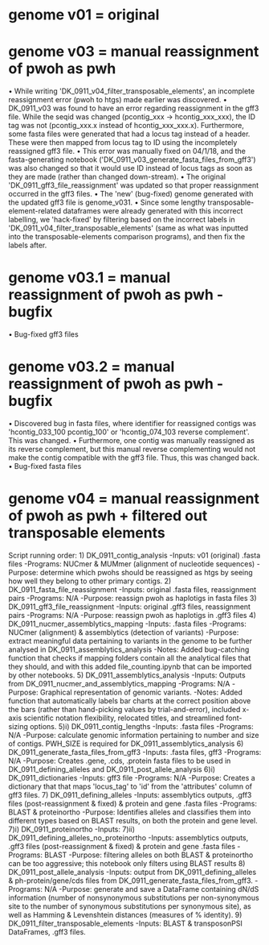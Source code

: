 # genome v01 = original
# genome v03 = manual reassignment of pwoh as pwh
• While writing 'DK_0911_v04_filter_transposable_elements', an incomplete reassignment error (pwoh to htgs) made earlier was discovered.
• DK_0911_v03 was found to have an error regarding reassignment in the gff3 file. While the seqid was changed (pcontig_xxx -> hcontig_xxx_xxx), the ID tag was not (pcontig_xxx.x instead of hcontig_xxx_xxx.x). Furthermore, some fasta files were generated that had a locus tag instead of a header. These were then mapped from locus tag to ID using the incompletely reassigned gff3 file.
• This error was manually fixed on 04/1/18, and the fasta-generating notebook ('DK_0911_v03_generate_fasta_files_from_gff3') was also changed so that it would use ID instead of locus tags as soon as they are made (rather than changed down-stream).
• The original 'DK_0911_gff3_file_reassignment' was updated so that proper reassignment occurred in the gff3 files.
• The 'new' (bug-fixed) genome generated with the updated gff3 file is genome_v031.
• Since some lengthy transposable-element-related dataframes were already generated with this incorrect labelling, we 'hack-fixed' by filtering based on the incorrect labels in 'DK_0911_v04_filter_transposable_elements' (same as what was inputted into the transposable-elements comparison programs), and then fix the labels after.
# genome v03.1 = manual reassignment of pwoh as pwh - bugfix
• Bug-fixed gff3 files
# genome v03.2 = manual reassignment of pwoh as pwh - bugfix
• Discovered bug in fasta files, where identifier for reassigned contigs was 'hcontig_033_100 pcontig_100' or 'hcontig_074_103 reverse complement'. This was changed.
• Furthermore, one contig was manually reassigned as its reverse complement, but this manual reverse complementing would not make the contig compatible with the gff3 file. Thus, this was changed back.
• Bug-fixed fasta files
# genome v04 = manual reassignment of pwoh as pwh + filtered out transposable elements

Script running order:
    1) DK_0911_contig_analysis
        -Inputs: v01 (original) .fasta files
        -Programs: NUCmer & MUMmer (alignment of nucleotide sequences)
        -Purpose: determine which pwohs should be reassigned as htgs by seeing how well they belong to other primary contigs.
    2) DK_0911_fasta_file_reassignment
        -Inputs: original .fasta files, reassignment pairs
        -Programs: N/A
        -Purpose: reassign pwoh as haplotigs in fasta files
    3) DK_0911_gff3_file_reassignment
        -Inputs: original .gff3 files, reassignment pairs
        -Programs: N/A
        -Purpose: reassign pwoh as haplotigs in .gff3 files
    4) DK_0911_nucmer_assemblytics_mapping
        -Inputs: .fasta files
        -Programs: NUCmer (alignment) & assemblytics (detection of variants)
        -Purpose: extract meaningful data pertaining to variants in the genome to be further analysed in DK_0911_assemblytics_analysis
        -Notes: Added bug-catching function that checks if mapping folders contain all the analytical files that they should, and with this added file_counting.ipynb that can be imported by other notebooks.
    5) DK_0911_assemblytics_analysis
        -Inputs: Outputs from DK_0911_nucmer_and_assemblytics_mapping
        -Programs: N/A
        -Purpose: Graphical representation of genomic variants.
        -Notes: Added function that automatically labels bar charts at the correct position above the bars (rather than hand-picking values by trial-and-error), included x-axis scientific notation flexibility, relocated titles, and streamlined font-sizing options.
    5)i) DK_0911_contig_lengths
        -Inputs: .fasta files
        -Programs: N/A
        -Purpose: calculate genomic information pertaining to number and size of contigs. PWH_SIZE is required for DK_0911_assemblytics_analysis
    6) DK_0911_generate_fasta_files_from_gff3
        -Inputs: .fasta files, gff3
        -Programs: N/A
        -Purpose: Creates .gene, .cds, .protein fasta files to be used in DK_0911_defining_alleles and DK_0911_post_allele_analysis
    6)i) DK_0911_dictionaries
        -Inputs: gff3 file
        -Programs: N/A
        -Purpose: Creates a dictionary that that maps 'locus_tag' to 'id' from the 'attributes' column of gff3 files. 
    7) DK_0911_defining_alleles
        -Inputs: assemblytics outputs, .gff3 files (post-reassignment & fixed) & protein and gene .fasta files
        -Programs: BLAST & proteinortho
        -Purpose: Identifies alleles and classifies them into different types based on BLAST results, on both the protein and gene level.
    7)i) DK_0911_proteinortho
        -Inputs: 
    7)ii) DK_0911_defining_alleles_no_proteinortho
        -Inputs: assemblytics outputs, .gff3 files (post-reassignment & fixed) & protein and gene .fasta files
        -Programs: BLAST
        -Purpose: filtering alleles on both BLAST & proteinortho can be too aggressive; this notebook only filters using BLAST results
    8) DK_0911_post_allele_analysis
        -Inputs: output from DK_0911_defining_alleles & ph-protein/gene/cds files from DK_0911_generate_fasta_files_from_gff3.
        -Programs: N/A
        -Purpose: generate and save a DataFrame containing dN/dS information (number of nonsynonymous substitutions per non-synonymous site to the number of synonymous substitutions per synonymous site), as well as Hamming & Levenshtein distances (measures of % identity).
    9) DK_0911_filter_transposable_elements
        -Inputs: BLAST & transposonPSI DataFrames, .gff3 files.










